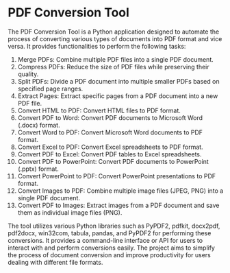 # PDF Conversion Tool

The PDF Conversion Tool is a Python application designed to automate the process of converting various types of documents into PDF format and vice versa. It provides functionalities to perform the following tasks:

1. Merge PDFs: Combine multiple PDF files into a single PDF document.
2. Compress PDFs: Reduce the size of PDF files while preserving their quality.
3. Split PDFs: Divide a PDF document into multiple smaller PDFs based on specified page ranges.
4. Extract Pages: Extract specific pages from a PDF document into a new PDF file.
5. Convert HTML to PDF: Convert HTML files to PDF format.
6. Convert PDF to Word: Convert PDF documents to Microsoft Word (.docx) format.
7. Convert Word to PDF: Convert Microsoft Word documents to PDF format.
8. Convert Excel to PDF: Convert Excel spreadsheets to PDF format.
9. Convert PDF to Excel: Convert PDF tables to Excel spreadsheets.
10. Convert PDF to PowerPoint: Convert PDF documents to PowerPoint (.pptx) format.
11. Convert PowerPoint to PDF: Convert PowerPoint presentations to PDF format.
12. Convert Images to PDF: Combine multiple image files (JPEG, PNG) into a single PDF document.
13. Convert PDF to Images: Extract images from a PDF document and save them as individual image files (PNG).

The tool utilizes various Python libraries such as PyPDF2, pdfkit, docx2pdf, pdf2docx, win32com, tabula, pandas, and PyPDF2 for performing these conversions. It provides a command-line interface or API for users to interact with and perform conversions easily. The project aims to simplify the process of document conversion and improve productivity for users dealing with different file formats.

